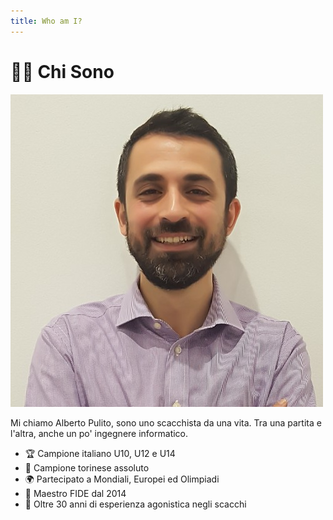```yaml
---
title: Who am I?
---
```


# 🙋‍♂️ Chi Sono

<div class="grid grid-cols-2 items-center gap-8">
  <div class="flex justify-center">
    <img src="../images/profile-pic.jpg" alt="Profile Picture" class="w-48 h-48 object-cover rounded-lg shadow-lg border-4 border-gray-300" />
  </div>
  <div>
    <p class="text-lg">Mi chiamo Alberto Pulito, sono uno scacchista da una vita. Tra una partita e l'altra, anche un po' ingegnere informatico.</p>
    <ul class="mt-4 text-base space-y-2">
      <li>🏆 Campione italiano U10, U12 e U14</li>
      <li>🏅 Campione torinese assoluto</li>
      <li>🌍 Partecipato a Mondiali, Europei ed Olimpiadi</li>
      <li>🏅 Maestro FIDE dal 2014</li>
      <li>🔗 Oltre 30 anni di esperienza agonistica negli scacchi</li>
    </ul>
  </div>
</div>


<Footer />

